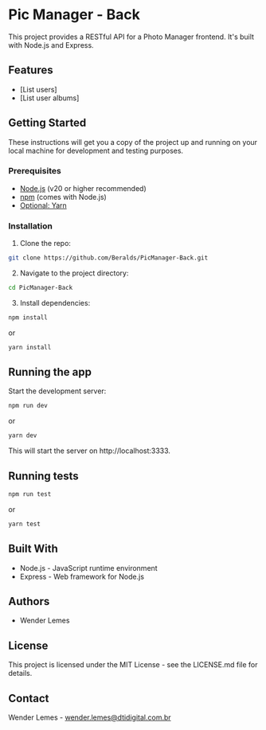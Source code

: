# Pic Manager - Back

This project provides a RESTful API for a Photo Manager frontend.  It's built with Node.js and Express.

## Features

* [List users]
* [List user albums]

## Getting Started

These instructions will get you a copy of the project up and running on your local machine for development and testing purposes.

### Prerequisites

* [Node.js](https://nodejs.org/) (v20 or higher recommended)
* [npm](https://www.npmjs.com/) (comes with Node.js)
* [Optional: Yarn](https://yarnpkg.com/)

### Installation

1. Clone the repo:
```bash
git clone https://github.com/Beralds/PicManager-Back.git
```

2. Navigate to the project directory:
```bash
cd PicManager-Back
```

3. Install dependencies:
```bash
npm install
```
or
```bash
yarn install
```

## Running the app
Start the development server:
```bash
npm run dev
```
or
```bash
yarn dev
```

This will start the server on http://localhost:3333.

## Running tests
```bash
npm run test
```
or
```bash
yarn test
```

## Built With
* Node.js - JavaScript runtime environment
* Express - Web framework for Node.js

## Authors
* Wender Lemes

## License
This project is licensed under the MIT License - see the LICENSE.md file for details.

## Contact
Wender Lemes - wender.lemes@dtidigital.com.br
